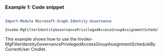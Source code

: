 ### Example 1: Code snippet

```powershell

Import-Module Microsoft.Graph.Identity.Governance

Invoke-MgFilterIdentityGovernancePrivilegedAccessGroupAssignmentScheduleByCurrentUser -On $onId 

```
This example shows how to use the Invoke-MgFilterIdentityGovernancePrivilegedAccessGroupAssignmentScheduleByCurrentUser Cmdlet.

